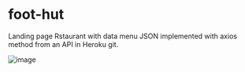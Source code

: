 # foot-hut
Landing page Rstaurant with data menu JSON implemented with axios method from an API in Heroku git.

![image](https://user-images.githubusercontent.com/101824921/181010203-d4a49b45-2111-4473-8ee9-57bc6399bb8f.png)
